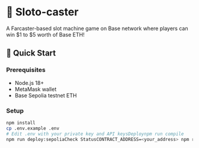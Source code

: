 # 🎰 Sloto-caster

A Farcaster-based slot machine game on Base network where players can win $1 to $5 worth of Base ETH!

## 🚀 Quick Start

### Prerequisites
- Node.js 18+
- MetaMask wallet
- Base Sepolia testnet ETH

### Setup
```bash
npm install
cp .env.example .env
# Edit .env with your private key and API keysDeploynpm run compile
npm run deploy:sepoliaCheck StatusCONTRACT_ADDRESS=<your_address> npm run status📊 Game EconomicsSpin Cost: $0.10 (10 spins)Reward: $1.00 per winWin Rate: 5%Daily Limit: 5 winners🔧 Contract FunctionspurchaseSpins(fid) - Buy 10 spinsplaySlotMachine(fid) - Play one spingetRemainingSpins(fid) - Check spins leftgetPlayerInfo(fid) - Get player status📞 SupportBuilt for Farcaster community with ❤️ 
